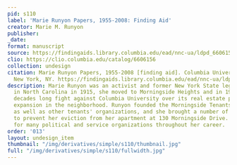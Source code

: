 ```yaml
---
pid: s110
label: 'Marie Runyon Papers, 1955-2008: Finding Aid'
creator: Marie M. Runyon
publisher:
_date:
format: manuscript
source: https://findingaids.library.columbia.edu/ead/nnc-ua/ldpd_6606156
clio: https://clio.columbia.edu/catalog/6606156
collection: undesign
citation: Marie Runyon Papers, 1955-2008 [finding aid]. Columbia University Archives,
  New York, NY. https://findingaids.library.columbia.edu/ead/nnc-ua/ldpd_6606156
description: Marie Runyon was an activist and former New York State legislator. Born
  in North Carolina in 1915, she moved to Morningside Heights and in 1963 began a
  decades long fight against Columbia University over its real estate practices and
  expansion in the neighborhood. Runyon founded the Morningside Tenants Committee
  as well as other tenants' organizations, and she brought a number of cases to court
  to prevent her eviction from her apartment at 130 Morningside Drive. She also worked
  for many political and service organizations throughout her career.
order: '013'
layout: undesign_item
thumbnail: "/img/derivatives/simple/s110/thumbnail.jpg"
full: "/img/derivatives/simple/s110/fullwidth.jpg"
---
```

